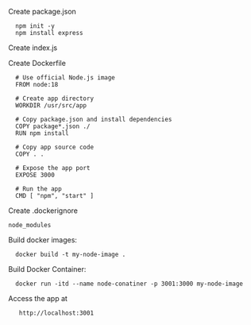 Create package.json

      npm init -y
      npm install express
      
Create index.js 

Create Dockerfile

      # Use official Node.js image
      FROM node:18
      
      # Create app directory
      WORKDIR /usr/src/app
      
      # Copy package.json and install dependencies
      COPY package*.json ./
      RUN npm install
      
      # Copy app source code
      COPY . .
      
      # Expose the app port
      EXPOSE 3000
      
      # Run the app
      CMD [ "npm", "start" ]
Create .dockerignore

    node_modules
    
Build docker images: 

      docker build -t my-node-image .

Build Docker Container: 

      docker run -itd --name node-conatiner -p 3001:3000 my-node-image
Access the app at 

       http://localhost:3001
